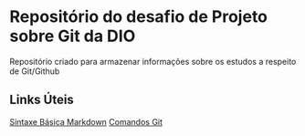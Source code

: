# Repositório do desafio de Projeto sobre Git da DIO
Repositório criado para armazenar informações sobre os estudos a respeito de Git/Github

## Links Úteis

[Sintaxe Básica Markdown](https://www.markdownguide.org/basic-syntax/)
[Comandos Git](https://gist.github.com/leocomelli/2545add34e4fec21ec16)
